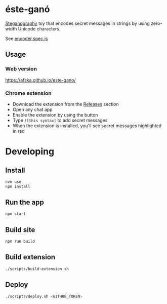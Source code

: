 # éste-ganó

[Steganography](https://en.wikipedia.org/wiki/Steganography) toy that encodes secret messages in strings by using zero-width Unicode characters.

See [encoder.spec.js](src/encoder.spec.js)

## Usage

### Web version

https://afska.github.io/este-gano/

### Chrome extension

- Download the extension from the [Releases](https://github.com/afska/este-gano/releases) section
- Open any chat app
- Enable the extension by using the button
- Type `![this syntax]` to add secret messages
- When the extension is installed, you'll see secret messages highlighted in red

# Developing

## Install

```bash
nvm use
npm install
```

## Run the app

```bash
npm start
```

## Build site

```bash
npm run build
```

## Build extension

```bash
./scripts/build-extension.sh
```

## Deploy

```bash
./scripts/deploy.sh <GITHUB_TOKEN>
```
